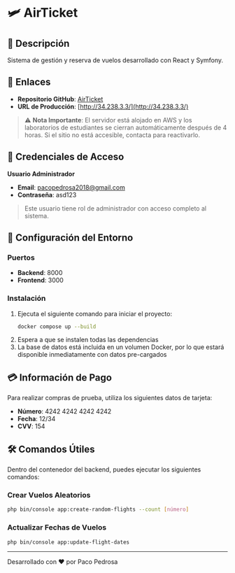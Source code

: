 # 🛩️ AirTicket

## 📝 Descripción
Sistema de gestión y reserva de vuelos desarrollado con React y Symfony.

## 🔗 Enlaces
- **Repositorio GitHub**: [AirTicket](https://github.com/pacopedrosa/AirTicket)
- **URL de Producción**: [http://34.238.3.3/](http://34.238.3.3/)

> ⚠️ **Nota Importante**: El servidor está alojado en AWS y los laboratorios de estudiantes se cierran automáticamente después de 4 horas. Si el sitio no está accesible, contacta para reactivarlo.

## 🔐 Credenciales de Acceso
**Usuario Administrador**
- **Email**: pacopedrosa2018@gmail.com
- **Contraseña**: asd123

> Este usuario tiene rol de administrador con acceso completo al sistema.

## 🚀 Configuración del Entorno
### Puertos
- **Backend**: 8000
- **Frontend**: 3000

### Instalación
1. Ejecuta el siguiente comando para iniciar el proyecto:
   ```bash
   docker compose up --build
   ```
2. Espera a que se instalen todas las dependencias
3. La base de datos está incluida en un volumen Docker, por lo que estará disponible inmediatamente con datos pre-cargados

## 💳 Información de Pago
Para realizar compras de prueba, utiliza los siguientes datos de tarjeta:
- **Número**: 4242 4242 4242 4242
- **Fecha**: 12/34
- **CVV**: 154

## 🛠️ Comandos Útiles
Dentro del contenedor del backend, puedes ejecutar los siguientes comandos:

### Crear Vuelos Aleatorios
```bash
php bin/console app:create-random-flights --count [número]
```

### Actualizar Fechas de Vuelos
```bash
php bin/console app:update-flight-dates
```

---
Desarrollado con ❤️ por Paco Pedrosa
